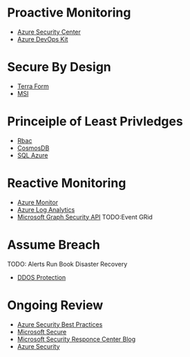 

# Proactive Monitoring
* [Azure Security Center](https://portal.azure.com/#blade/Microsoft_Azure_Security/SecurityMenuBlade/0)
* [Azure DevOps Kit](https://github.com/azsk/DevOpsKit)

# Secure By Design
* [Terra Form](https://www.terraform.io/docs/providers/azurerm/)
* [MSI](https://docs.microsoft.com/en-us/azure/active-directory/managed-service-identity/overview)

# Princeiple of Least Privledges
* [Rbac](https://docs.microsoft.com/en-us/azure/role-based-access-control/role-assignments-portal)
* [CosmosDB](https://docs.microsoft.com/en-us/azure/cosmos-db/secure-access-to-data)
* [SQL Azure](https://docs.microsoft.com/en-us/azure/sql-database/sql-database-security-overview)



# Reactive Monitoring
* [Azure Monitor](https://ms.portal.azure.com/#blade/Microsoft_Azure_Monitoring/AzureMonitoringBrowseBlade/overview)
* [Azure Log Analytics](https://ms.portal.azure.com/#blade/HubsExtension/Resources/resourceType/Microsoft.OperationalInsights%2Fworkspaces)
* [Microsoft Graph Security API](https://www.microsoft.com/en-us/security/intelligence-security-api)
TODO:Event GRid


# Assume Breach
TODO: Alerts
Run Book
Disaster Recovery
* [DDOS Protection](https://ms.portal.azure.com/#blade/HubsExtension/Resources/resourceType/Microsoft.Network%2FddosProtectionPlans)


# Ongoing Review
* [Azure Security Best Practices](https://docs.microsoft.com/en-us/azure/security/security-best-practices-and-patterns)
* [Microsoft Secure](https://cloudblogs.microsoft.com/microsoftsecure/)
* [Microsoft Security Responce Center Blog](https://blogs.technet.microsoft.com/msrc/)
* [Azure Security](https://azure.microsoft.com/en-us/blog/topics/security/)
